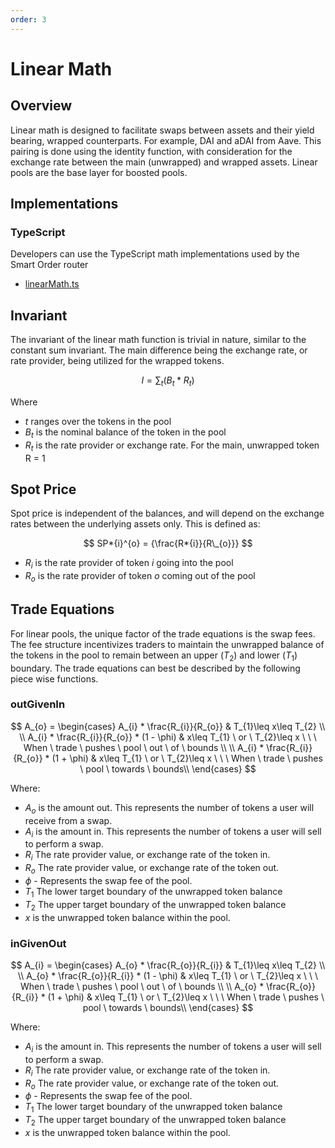 ```yaml
---
order: 3
---
```


# Linear Math

## Overview

Linear math is designed to facilitate swaps between assets and their yield bearing, wrapped counterparts. For example, DAI and aDAI from Aave. This pairing is done using the identity function, with consideration for the exchange rate between the main (unwrapped) and wrapped assets. Linear pools are the base layer for boosted pools.

## Implementations

### TypeScript

Developers can use the TypeScript math implementations used by the Smart Order router

- [linearMath.ts](https://github.com/balancer-labs/balancer-sor/blob/john/v2-package-linear/src/pools/linearPool/linearMath.ts)

## Invariant

The invariant of the linear math function is trivial in nature, similar to the constant sum invariant. The main difference being the exchange rate, or rate provider, being utilized for the wrapped tokens.

<!-- prettier-ignore -->
$$ I = \sum_{t}({B_{t}*R_{t}}) $$

Where

- $t$ ranges over the tokens in the pool
- $B_t$ is the nominal balance of the token in the pool
- $R_t$​ is the rate provider or exchange rate. For the main, unwrapped token R = 1

## Spot Price

Spot price is independent of the balances, and will depend on the exchange rates between the underlying assets only. This is defined as:

<!-- prettier-ignore -->
$$ SP*{i}^{o} = {\frac{R*{i}}{R\_{o}}} $$

- $R_i$ is the rate provider of token $i$ going into the pool
- $R_o$ is the rate provider of token $o$ coming out of the pool

## Trade Equations

For linear pools, the unique factor of the trade equations is the swap fees. The fee structure incentivizes traders to maintain the unwrapped balance of the tokens in the pool to remain between an upper ($T_{2}$) and lower ($T_{1}$) boundary. The trade equations can best be described by the following piece wise functions.

### outGivenIn

<!-- prettier-ignore -->
$$
A_{o} =
    \begin{cases}
      A_{i} * \frac{R_{i}}{R_{o}} & T_{1}\leq x\leq T_{2} \\ \\
      A_{i} * \frac{R_{i}}{R_{o}} * (1 - \phi) & x\leq T_{1} \ or \ T_{2}\leq x \ \ \ When \ trade \ pushes \ pool \ out \ of \ bounds \\ \\
      A_{i} * \frac{R_{i}}{R_{o}} * (1 + \phi) & x\leq T_{1} \ or \ T_{2}\leq x \ \ \ When \ trade \ pushes \ pool \ towards \ bounds\\
    \end{cases}
$$

Where:

- $A_{o}$ is the amount out. This represents the number of tokens a user will receive from a swap.
- $A_{i}$ is the amount in. This represents the number of tokens a user will sell to perform a swap.
- $R_{i}$ The rate provider value, or exchange rate of the token in.
- $R_{o}$ The rate provider value, or exchange rate of the token out.
- $\phi$ - Represents the swap fee of the pool.
- $T_{1}$ The lower target boundary of the unwrapped token balance
- $T_{2}$ The upper target boundary of the unwrapped token balance
- $x$ is the unwrapped token balance within the pool.

### inGivenOut

<!-- prettier-ignore -->
$$
A_{i} =
    \begin{cases}
      A_{o} * \frac{R_{o}}{R_{i}} & T_{1}\leq x\leq T_{2} \\ \\
      A_{o} * \frac{R_{o}}{R_{i}} * (1 - \phi) & x\leq T_{1} \ or \ T_{2}\leq x \ \ \ When \ trade \ pushes \ pool \ out \ of \ bounds \\ \\
      A_{o} * \frac{R_{o}}{R_{i}} * (1 + \phi) & x\leq T_{1} \ or \ T_{2}\leq x \ \ \ When \ trade \ pushes \ pool \ towards \ bounds\\
    \end{cases}
$$

Where:

- $A_{i}$ is the amount in. This represents the number of tokens a user will sell to perform a swap.
- $R_{i}$ The rate provider value, or exchange rate of the token in.
- $R_{o}$ The rate provider value, or exchange rate of the token out.
- $\phi$ - Represents the swap fee of the pool.
- $T_{1}$ The lower target boundary of the unwrapped token balance
- $T_{2}$ The upper target boundary of the unwrapped token balance
- $x$ is the unwrapped token balance within the pool.
